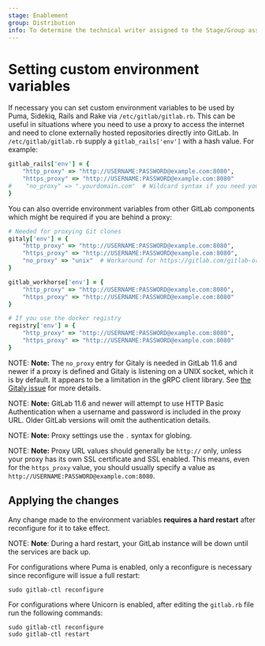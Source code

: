 ```yaml
---
stage: Enablement
group: Distribution
info: To determine the technical writer assigned to the Stage/Group associated with this page, see https://about.gitlab.com/handbook/engineering/ux/technical-writing/#designated-technical-writers
---
```


# Setting custom environment variables

If necessary you can set custom environment variables to be used by Puma,
Sidekiq, Rails and Rake via `/etc/gitlab/gitlab.rb`. This can be useful in
situations where you need to use a proxy to access the internet and need to
clone externally hosted repositories directly into GitLab. In
`/etc/gitlab/gitlab.rb` supply a `gitlab_rails['env']` with a hash value. For
example:

```ruby
gitlab_rails['env'] = {
    "http_proxy" => "http://USERNAME:PASSWORD@example.com:8080",
    "https_proxy" => "http://USERNAME:PASSWORD@example.com:8080"
#    "no_proxy" => ".yourdomain.com"  # Wildcard syntax if you need your internal domain to bypass proxy
}
```

You can also override environment variables from other GitLab components which
might be required if you are behind a proxy:

```ruby
# Needed for proxying Git clones
gitaly['env'] = {
    "http_proxy" => "http://USERNAME:PASSWORD@example.com:8080",
    "https_proxy" => "http://USERNAME:PASSWORD@example.com:8080",
    "no_proxy" => "unix"  # Workaround for https://gitlab.com/gitlab-org/gitaly/-/issues/1447
}

gitlab_workhorse['env'] = {
    "http_proxy" => "http://USERNAME:PASSWORD@example.com:8080",
    "https_proxy" => "http://USERNAME:PASSWORD@example.com:8080"
}

# If you use the docker registry
registry['env'] = {
    "http_proxy" => "http://USERNAME:PASSWORD@example.com:8080",
    "https_proxy" => "http://USERNAME:PASSWORD@example.com:8080"
}
```

NOTE: **Note:** The `no_proxy` entry for Gitaly is needed in GitLab 11.6
and newer if a proxy is defined and Gitaly is listening on a UNIX
socket, which it is by default. It appears to be a limitation in the
gRPC client library. See [the Gitaly
issue](https://gitlab.com/gitlab-org/gitaly/-/issues/1447) for more
details.

NOTE: **Note:** GitLab 11.6 and newer will attempt to use HTTP Basic
Authentication when a username and password is included in the proxy
URL. Older GitLab versions will omit the authentication details.

NOTE: **Note:** Proxy settings use the `.` syntax for globing.

NOTE: **Note:** Proxy URL values should generally be `http://` only, unless
your proxy has its own SSL certificate and SSL enabled. This means, even for
the `https_proxy` value, you should usually specify a value as
`http://USERNAME:PASSWORD@example.com:8080`.

## Applying the changes

Any change made to the environment variables **requires a hard restart** after
reconfigure for it to take effect.

NOTE: **Note**: During a hard restart, your GitLab instance will be down until the
services are back up.

For configurations where Puma is enabled, only a reconfigure is necessary since
reconfigure will issue a full restart:

```shell
sudo gitlab-ctl reconfigure
```

For configurations where Unicorn is enabled, after editing the `gitlab.rb` file run
the following commands:

```shell
sudo gitlab-ctl reconfigure
sudo gitlab-ctl restart
```
